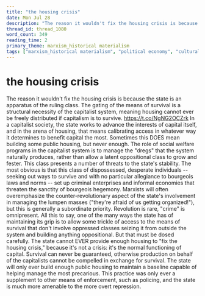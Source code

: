 ```yaml
---
title: "the housing crisis"
date: Mon Jul 28
description: "The reason it wouldn't fix the housing crisis is because the state is an apparatus of the ruling class."
thread_id: thread_1080
word_count: 349
reading_time: 2
primary_theme: marxism_historical materialism
tags: ["marxism_historical materialism", "political economy", "cultural criticism", "covid_public health politics", "organizational theory"]
---
```


# the housing crisis

The reason it wouldn't fix the housing crisis is because the state is an apparatus of the ruling class. The gating of the means of survival is a structural necessity of the capitalist system, meaning housing cannot ever be freely distributed if capitalism is to survive. https://t.co/NgNG2OCZrk In a capitalist society, the state works to advance the interests of capital itself, and in the arena of housing, that means calibrating access in whatever way it determines to benefit capital the most. Sometimes this DOES mean building some public housing, but never enough. The role of social welfare programs in the capitalist system is to manage the "dregs" that the system naturally produces, rather than allow a latent oppositional class to grow and fester. This class presents a number of threats to the state's stability. The most obvious is that this class of dispossessed, desperate individuals -- seeking out ways to survive and with no particular allegiance to bourgeois laws and norms -- set up criminal enterprises and informal economies that threaten the sanctity of bourgeois hegemony. Marxists will often overemphasize the counter-revolutionary aspect of the state's involvement in managing the lumpen masses ("they're afraid of us getting organized!"), but this is generally a subordinate priority. Revolution is rare, "crime" is omnipresent. All this to say, one of the many ways the state has of maintaining its grip is to allow some trickle of access to the means of survival that don't involve oppressed classes seizing it from outside the system and building anything oppositional. But that must be dosed carefully. The state cannot EVER provide enough housing to "fix the housing crisis," because it's not a crisis: it's the normal functioning of capital. Survival can never be guaranteed, otherwise production on behalf of the capitalists cannot be compelled in exchange for survival. The state will only ever build enough public housing to maintain a baseline capable of helping manage the most precarious. This practice was only ever a supplement to other means of enforcement, such as policing, and the state is much more amenable to the more overt repression.